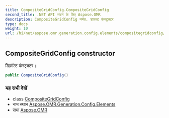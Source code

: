 ```yaml
---
title: CompositeGridConfig.CompositeGridConfig
second_title: .NET API संदर्भ के लिए Aspose.OMR
description: CompositeGridConfig नर्मत. डफ़ल्ट कंस्ट्रक्टर
type: docs
weight: 10
url: /hi/net/aspose.omr.generation.config.elements/compositegridconfig/compositegridconfig/
---
```

## CompositeGridConfig constructor

डिफ़ॉल्ट कंस्ट्रक्टर।

```csharp
public CompositeGridConfig()
```

### यह सभी देखें

* class [CompositeGridConfig](../)
* नाम स्थान [Aspose.OMR.Generation.Config.Elements](../../compositegridconfig/)
* सभा [Aspose.OMR](../../../)


